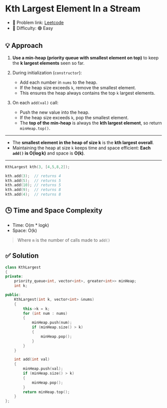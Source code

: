 # Kth Largest Element In a Stream

- 🧩 Problem link: [Leetcode](https://leetcode.com/problems/kth-largest-element-in-a-stream/)
- 🚦 Difficulty: 🟢 Easy

## 💡 Approach

1. **Use a min-heap (priority queue with smallest element on top)** to keep the **k largest elements** seen so far.

2. During initialization (`constructor`):

   - Add each number in `nums` to the heap.
   - If the heap size exceeds `k`, remove the smallest element.
   - This ensures the heap always contains the top `k` largest elements.

3. On each `add(val)` call:

   - Push the new value into the heap.
   - If the heap size exceeds `k`, pop the smallest element.
   - The **top of the min-heap** is always the **kth largest element**, so return `minHeap.top()`.

---

- The **smallest element in the heap of size k** is the **kth largest overall**.
- Maintaining the heap at size `k` keeps time and space efficient:
  **Each `add()` is O(log k)** and space is **O(k)**.

---

```cpp
KthLargest kth(3, [4,5,8,2]);

kth.add(3);  // returns 4
kth.add(5);  // returns 5
kth.add(10); // returns 5
kth.add(9);  // returns 8
kth.add(4);  // returns 8
```

## 🕒 Time and Space Complexity

- Time: O(m \* logk)
- Space: O(k)

> Where `m` is the number of calls made to `add()`

## ✅ Solution

```cpp
class KthLargest
{
private:
    priority_queue<int, vector<int>, greater<int>> minHeap;
    int k;

public:
    KthLargest(int k, vector<int> &nums)
    {
        this->k = k;
        for (int num : nums)
        {
            minHeap.push(num);
            if (minHeap.size() > k)
            {
                minHeap.pop();
            }
        }
    }

    int add(int val)
    {
        minHeap.push(val);
        if (minHeap.size() > k)
        {
            minHeap.pop();
        }
        return minHeap.top();
    }
};
```
